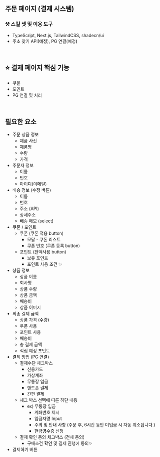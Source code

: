 ## 주문 페이지 (결제 시스템)

### ⚒️ 스킬 셋 및 이용 도구
- TypeScript, Next.js, TailwindCSS, shadecn/ui
- 주소 찾기 API(예정), PG 연결(예정)

</br>

## ⭐️ 결제 페이지 핵심 기능
- 쿠폰
- 포인트
- PG 연결 및 처리

</br>

## 필요한 요소

- 주문 상품 정보
    - 제품 사진
    - 제품명
    - 수량
    - 가격
- 주문자 정보
    - 이름
    - 번호
    - 아이디(이메일)
- 배송 정보 (수정 버튼)
    - 이름
    - 번호
    - 주소 (API)
    - 상세주소
    - 배송 메모 (select)
- 쿠폰 / 포인트
    - 쿠폰 (쿠폰 적용 button)
        - 모달 - 쿠폰 리스트
        - 쿠폰 번호 (쿠폰 등록 button)
    - 포인트 (전액사용 button)
        - 보유 포인트
        - 포인트 사용 조건 ✨
- 상품 정보
    - 상품 이름
    - 회사명
    - 상품 수량
    - 상품 금액
    - 배송비
    - 상품 이미지
- 최종 결제 금액
    - 상품 가격 (수량)
    - 쿠폰 사용
    - 포인트 사용
    - 배송비
    - 총 결제 금액
    - 적립 예정 포인트
- 결제 방법 (PG 연결)
    - 결제수단 체크박스
        - 신용카드
        - 가상계좌
        - 무통장 입금
        - 핸드폰 결제
        - 간편 결제
    - 체크 박스 선택에 따른 하단 내용
        - ex) 무통장 입금
            - 계좌번호 제시
            - 입금자명 Input
            - 주의 및 안내 사항 (주문 후, 6시간 동안 미입금 시 자동 취소됩니다.)
            - 현금영수증 신청
    - 결제 확인 동의 체크박스 (전체 동의)
        - 구매조건 확인 및 결제 진행에 동의✨
- 결제하기 버튼